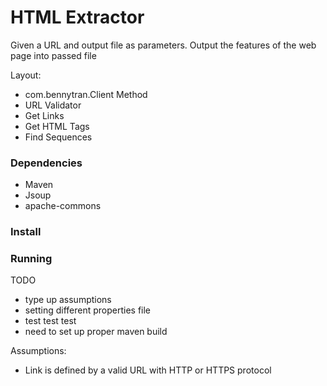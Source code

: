 # HTML Extractor
Given a URL and output file as parameters. Output the features of the web
page into passed file

Layout: 
* com.bennytran.Client Method
* URL Validator
* Get Links
* Get HTML Tags
* Find Sequences 

### Dependencies
* Maven
* Jsoup
* apache-commons

### Install

### Running

TODO
* type up assumptions
* setting different properties file
* test test test
* need to set up proper maven build

Assumptions:
* Link is defined by a valid URL with HTTP or HTTPS protocol
